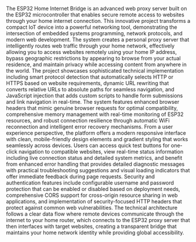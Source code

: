 The ESP32 Home Internet Bridge is an advanced web proxy server built on the ESP32 microcontroller that enables secure remote access to websites through your home internet connection. This innovative project transforms a compact IoT device into a powerful networking tool, demonstrating the intersection of embedded systems programming, network protocols, and modern web development. The system creates a personal proxy server that intelligently routes web traffic through your home network, effectively allowing you to access websites remotely using your home IP address, bypass geographic restrictions by appearing to browse from your actual residence, and maintain privacy while accessing content from anywhere in the world.
The project showcases sophisticated technical implementation including smart protocol detection that automatically selects HTTP or HTTPS based on website requirements, dynamic URL rewriting that converts relative URLs to absolute paths for seamless navigation, and JavaScript injection that adds custom scripts to handle form submissions and link navigation in real-time. The system features enhanced browser headers that mimic genuine browser requests for optimal compatibility, comprehensive memory management with real-time monitoring of ESP32 resources, and robust connection resilience through automatic WiFi reconnection and intelligent error recovery mechanisms.
From a user experience perspective, the platform offers a modern responsive interface with clean, mobile-friendly design elements and gradient styling that works seamlessly across devices. Users can access quick test buttons for one-click navigation to compatible websites, view real-time status information including live connection status and detailed system metrics, and benefit from enhanced error handling that provides detailed diagnostic messages with practical troubleshooting suggestions and visual loading indicators that offer immediate feedback during page requests.
Security and authentication features include configurable username and password protection that can be enabled or disabled based on deployment needs, comprehensive CORS support for cross-origin resource sharing in web applications, and implementation of security-focused HTTP headers that protect against common web vulnerabilities. The technical architecture follows a clear data flow where remote devices communicate through the internet to your home router, which connects to the ESP32 proxy server that then interfaces with target websites, creating a transparent bridge that maintains your home network identity while providing global accessibility.
